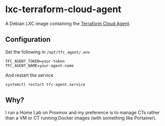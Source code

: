 # lxc-terraform-cloud-agent

A Debian LXC image containing the [Terraform Cloud Agent](https://developer.hashicorp.com/terraform/cloud-docs/agents).

## Configuration

Set the following in `/opt/tfc_agent/.env`

```
TFC_AGENT_TOKEN=your-token
TFC_AGENT_NAME=your-agent-name
```

And restart the service

```
systemctl restart tfc-agent.service
```

## Why?

I run a Home Lab on Proxmox and my preference is to manage CTs rather than a VM or CT running Docker images (with something like Portainer).